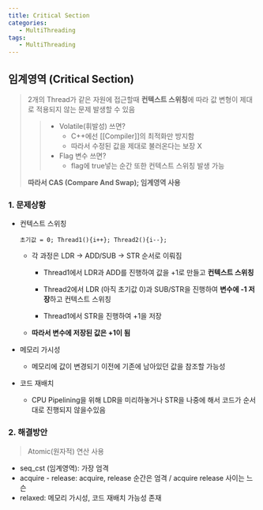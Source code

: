 ```yaml
---
title: Critical Section
categories:
   - MultiThreading
tags:
   - MultiThreading
---
```


## 임계영역 (Critical Section)

> 2개의 Thread가 같은 자원에 접근할때 **컨텍스트 스위칭**에 따라 값 변형이 제대로 적용되지 않는 문제 발생할 수 있음
>
> > - Volatile(휘발성) 쓰면?
> >   - C++에선 [[Compiler]]의 최적화만 방지함
> >   - 따라서 수정된 값을 제대로 불러온다는 보장 X
> > - Flag 변수 쓰면?
> >   - flag에 true넣는 순간 또한 컨텍스트 스위칭 발생 가능
>
> **따라서 CAS (Compare And Swap); 임계영역 사용**

### 1. 문제상황

- 컨텍스트 스위칭

  ```
  초기값 = 0; Thread1(){i++}; Thread2(){i--};
  ```

  - 각 과정은 LDR → ADD/SUB → STR 순서로 이뤄짐

    - Thread1에서 LDR과 ADD를 진행하여 값을 +1로 만들고 **컨텍스트 스위칭**

    - Thread2에서 LDR (아직 초기값 0)과 SUB/STR을 진행하여 **변수에 -1 저장**하고 컨텍스트 스위칭

    - Thread1에서 STR을 진행하여 +1을 저장

  -  **따라서 변수에 저장된 값은 +1이 됨**

- 메모리 가시성
  - 메모리에 값이 변경되기 이전에 기존에 남아있던 값을 참조할 가능성
- 코드 재배치
  - CPU Pipelining을 위해 LDR을 미리하놓거나 STR을 나중에 해서 코드가 순서대로 진행되지 않을수있음

### 2. 해결방안

> Atomic(원자적) 연산 사용

- seq_cst (임계영역): 가장 엄격
- acquire - release: acquire, release 순간은 엄격 / acquire release 사이는 느슨
- relaxed: 메모리 가시성, 코드 재배치 가능성 존재